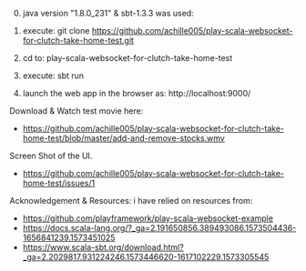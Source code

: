 0. java version "1.8.0_231"  & sbt-1.3.3  was used: 

1. execute:  git clone https://github.com/achille005/play-scala-websocket-for-clutch-take-home-test.git

2. cd to: play-scala-websocket-for-clutch-take-home-test

3. execute: sbt run

4. launch the web app in the browser as: http://localhost:9000/



Download & Watch test movie here: 
- https://github.com/achille005/play-scala-websocket-for-clutch-take-home-test/blob/master/add-and-remove-stocks.wmv

Screen Shot of the UI.
- https://github.com/achille005/play-scala-websocket-for-clutch-take-home-test/issues/1


Acknowledgement & Resources: i have relied on resources from:
- https://github.com/playframework/play-scala-websocket-example
- https://docs.scala-lang.org/?_ga=2.191650856.389493086.1573504436-1656841239.1573451025
- https://www.scala-sbt.org/download.html?_ga=2.2029817.931224246.1573446620-1617102229.1573305545




